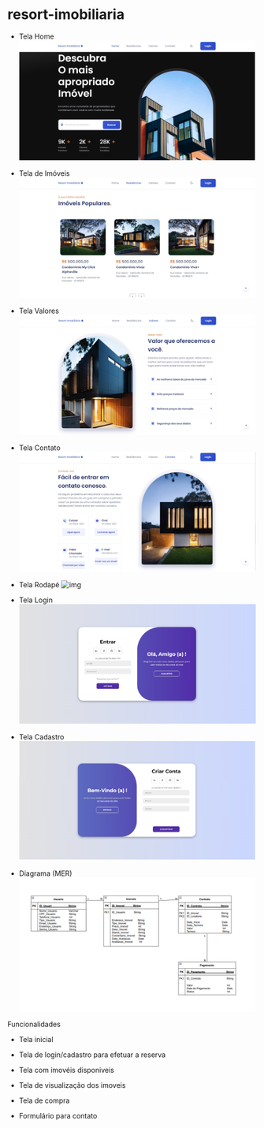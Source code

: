 # resort-imobiliaria
- Tela Home
![img](https://github.com/NatanSilva31/Projeto-Resort-Imobiliaria/blob/669ff44b3f4060efa9bd81943b5918555ee269ad/imagens%20prototipo/Home.jpg)

- Tela de Imóveis
![img](https://github.com/NatanSilva31/Projeto-Resort-Imobiliaria/blob/f5879f1f03cafe0ad6fd934870dd5ab79cf93c7b/imagens%20prototipo/Residencias.jpg)

- Tela Valores
![img](https://github.com/NatanSilva31/Projeto-Resort-Imobiliaria/blob/469e6f2bdb0360caea60a5570839404af967e7f8/imagens%20prototipo/Valores.jpg)

- Tela Contato
![img](https://github.com/NatanSilva31/Projeto-Resort-Imobiliaria/blob/ae3d3dd40e04d2108be557afbb376e072446aded/imagens%20prototipo/Contatos.jpg)

- Tela Rodapé
![img](https://github.com/NatanSilva31/Projeto-Resort-Imobiliaria/blob/fd1559f067674b0ca609f5ddf5e4c63c4522e276/imagens%20prototipo/Rodap%C3%A9.jpg)

- Tela Login
![img](https://github.com/NatanSilva31/Projeto-Resort-Imobiliaria/blob/ae3d3dd40e04d2108be557afbb376e072446aded/imagens%20prototipo/Tela%20Login.jpg)

- Tela Cadastro
![img](https://github.com/NatanSilva31/Projeto-Resort-Imobiliaria/blob/a67e4e7596ee85c354d2e2cf9cc701fae688d290/imagens%20prototipo/Tela%20Cadastro.jpg)

- Diagrama (MER)
![img](https://github.com/NatanSilva31/Projeto-Resort-Imobiliaria/blob/152c1b57d4684a015ad13c593fddeaa05df6caaf/diagrama/DiagramaResort.png)
  
Funcionalidades

- Tela inicial

- Tela de login/cadastro para efetuar a reserva

- Tela com imovéis disponiveis

- Tela de visualização dos imoveis

- Tela de compra

- Formulário para contato

